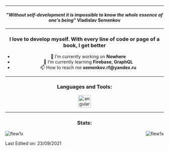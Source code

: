 <hr>
<!-- MAIN PHRASE SECTION -->
<span align="center">
  <span>
    <h4 align="center">"<em>Without self-development it is impossible to know the whole essence of one's being</em>"
      <span align="center">Vladislav Semenkov</span>
    </h4>
</span>

<!-- ABOUT YOU -->
<hr>
<h3 align="center">I love to develop myself. With every line of code or page of a book, I get better</h3>
  <ul>
    <li>🔭 I’m currently working on <strong>Nowhere</strong></li>
    <li>🌱 I’m currently learning <strong>Firebase, GraphQL</strong></li>
    <li>📫 How to reach me <strong>semenkov.rf@yandex.ru</strong></li>
  </ul>

<!-- LANGUAGES AND TOOLS -->
<hr>
<h3 align="center">Languages and Tools:</h3>
<p align="center"> 
  <a href="https://angular.io" target="_blank"> <img src="https://angular.io/assets/images/logos/angular/angular.svg" alt="angular" width="40" height="40"/></a> 


<!-- GITHUB STATS -->
<hr>
<div style="display: block;">
<p>
  <h3 align="center">Stats:</h3>
<p>
    <a align="left">
      <p><img align="left" 
  src="https://github-readme-stats.vercel.app/api/top-langs?username=flew1x&count_private=true&show_icons=true&theme=dark&locale=en&hide=jupyter%20notebook,lex,&langs_count=8" alt="flew1x" /></p></a>
    <a align="right"><p>&nbsp;<img align="right" src="https://github-readme-stats.vercel.app/api?username=flew1x&show_icons=true&theme=dark&locale=en" alt="flew1x" /></p></a>  
  </p>
</p>
</div>
Last Edited on: 23/09/2021
